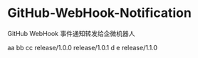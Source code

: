 # GitHub-WebHook-Notification
GitHub WebHook 事件通知转发给企微机器人

aa
bb
cc
release/1.0.0
release/1.0.1
d
e
release/1.1.0